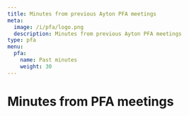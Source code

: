 ```yaml
---
title: Minutes from previous Ayton PFA meetings
meta:
  image: /i/pfa/logo.png
  description: Minutes from previous Ayton PFA meetings
type: pfa
menu:
  pfa:
    name: Past minutes
    weight: 30
---
```

# Minutes from PFA meetings
